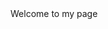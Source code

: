 <html>
  <title> 
    <b>THIS PAGE IS UNDER CONSTRUCTION</b> 
  </title>
  <body>
    Welcome to my page
  </body>
  </html>
  
